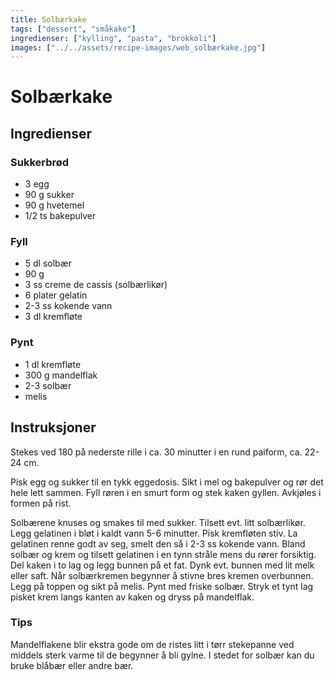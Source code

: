 ```yaml
---
title: Solbærkake
tags: ["dessert", "småkake"]
ingredienser: ["kylling", "pasta", "brokkoli"]
images: ["../../assets/recipe-images/web_solbærkake.jpg"]
---
```


# Solbærkake

## Ingredienser

### Sukkerbrød

- 3 egg
- 90 g sukker
- 90 g hvetemel
- 1/2 ts bakepulver

### Fyll

- 5 dl solbær
- 90 g
- 3 ss creme de cassis (solbærlikør)
- 6 plater gelatin
- 2-3 ss kokende vann
- 3 dl kremfløte

### Pynt

- 1 dl kremfløte
- 300 g mandelflak
- 2-3 solbær
- melis

## Instruksjoner

Stekes ved 180 på nederste rille i ca. 30 minutter i en rund paiform, ca. 22-24 cm.

Pisk egg og sukker til en tykk eggedosis. Sikt i mel og bakepulver og rør det hele lett sammen. Fyll røren i en smurt form og stek kaken gyllen. Avkjøles i formen på rist.

Solbærene knuses og smakes til med sukker. Tilsett evt. litt solbærlikør. Legg gelatinen i bløt i kaldt vann 5-6 minutter. Pisk kremfløten stiv. La gelatinen renne godt av seg, smelt den så i 2-3 ss kokende vann. Bland solbær og krem og tilsett gelatinen i en tynn stråle mens du rører forsiktig. Del kaken i to lag og legg bunnen på et fat. Dynk evt. bunnen med lit melk eller saft. Når solbærkremen begynner å stivne bres kremen overbunnen. Legg på toppen og sikt på melis. Pynt med friske solbær. Stryk et tynt lag pisket krem langs kanten av kaken og dryss på mandelflak.

### Tips

Mandelflakene blir ekstra gode om de ristes litt i tørr stekepanne ved middels sterk varme til de begynner å bli gylne. I stedet for solbær kan du bruke blåbær eller andre bær.
